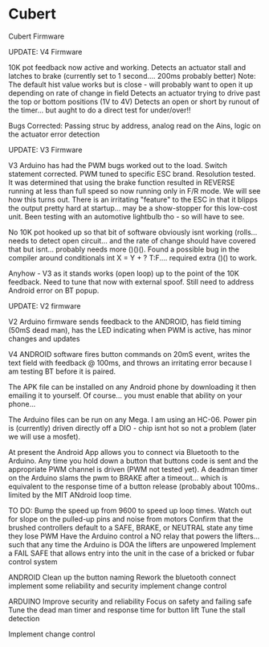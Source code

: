 # Cubert
Cubert Firmware

UPDATE: V4 Firmware

10K pot feedback now active and working.
Detects an actuator stall and latches to brake (currently set to 1 second....  200ms probably better)
Note:  The default hist value works but is close - will probably want to open it up depending on rate of change in field
Detects an actuator trying to drive past the top or bottom positions (1V to 4V)
Detects an open or short by runout of the timer...  but aught to do a direct test for under/over!!

Bugs Corrected:  Passing struc by address, analog read on the Ains, logic on the actuator error detection

UPDATE: V3 Firmware

V3 Arduino has had the PWM bugs worked out to the load.  Switch statement corrected.  PWM tuned to specific ESC brand.  Resolution tested.  It was determined that using the brake function resulted in REVERSE running at less than full speed so now running only in F/R mode.  We will see how this turns out.  There is an irritating "feature" to the ESC in that it blipps the output pretty hard at startup...  may be a show-stopper for this low-cost unit.  Been testing with an automotive lightbulb tho - so will have to see.

No 10K pot hooked up so that bit of software obviously isnt working (rolls...  needs to detect open circuit...  and the rate of change should have covered that but isnt...  probably needs more ()()().  Found a possible bug in the compiler around conditionals int X = Y + ? T:F....  required extra ()() to work.

Anyhow - V3 as it stands works (open loop) up to the point of the 10K feedback.  Need to tune that now with external spoof. 
Still need to address Android error on BT popup.


UPDATE:  V2 firmware

V2 Arduino firmware sends feedback to the ANDROID, has field timing (50mS dead man), has the LED indicating when PWM is active, has minor changes and updates

V4 ANDROID software fires button commands on 20mS event, writes the text field with feedback @ 100ms, and throws an irritating error because I am testing BT before it is paired.




The APK file can be installed on any Android phone by downloading it then emailing it to yourself.  Of course...  you must enable that ability on your phone...

The Arduino files can be run on any Mega.  I am using an HC-06.  Power pin is (currently) driven directly off a DIO - chip isnt hot so not a problem (later we will use a mosfet).

At present the Android App allows you to connect via Bluetooth to the Arduino.  Any time you hold down a button that buttons code is sent and the appropriate PWM channel is driven (PWM not tested yet).  A deadman timer on the Arduino slams the pwm to BRAKE after a timeout...  which is equivalent to the response time of a button release (probably about 100ms..  limited by the MIT ANdroid loop time.

TO DO:
Bump the speed up from 9600 to speed up loop times.  Watch out for slope on the pulled-up pins and noise from motors
Confirm that the brushed controllers default to a SAFE, BRAKE, or NEUTRAL state any time they lose PWM
Have the Arduino control a NO relay that powers the lifters...  such that any time the Arduino is DOA the lifters are unpowered
Implement a FAIL SAFE that allows entry into the unit in the case of a bricked or fubar control system

ANDROID
Clean up the button naming
Rework the bluetooth connect
implement some reliability and security
implement change control

ARDUINO
Improve security and reliability
Focus on safety and failing safe
Tune the dead man timer and response time for button lift
Tune the stall detection


Implement change control
